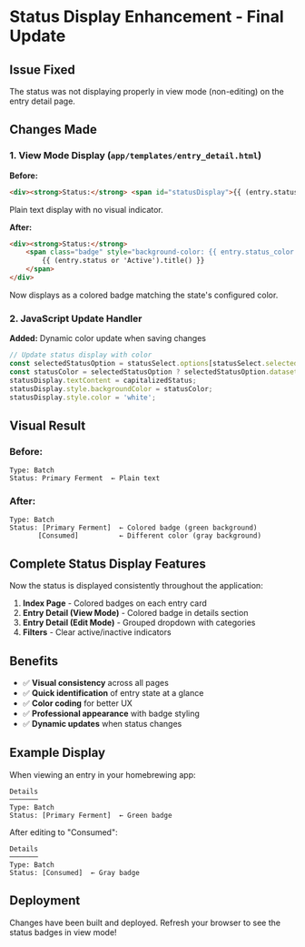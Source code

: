 # Status Display Enhancement - Final Update

## Issue Fixed
The status was not displaying properly in view mode (non-editing) on the entry detail page.

## Changes Made

### 1. View Mode Display (`app/templates/entry_detail.html`)

**Before:**
```html
<div><strong>Status:</strong> <span id="statusDisplay">{{ (entry.status or 'active').title() }}</span></div>
```
Plain text display with no visual indicator.

**After:**
```html
<div><strong>Status:</strong> 
    <span class="badge" style="background-color: {{ entry.status_color }}; color: white;" id="statusDisplay">
        {{ (entry.status or 'Active').title() }}
    </span>
</div>
```
Now displays as a colored badge matching the state's configured color.

### 2. JavaScript Update Handler

**Added:** Dynamic color update when saving changes
```javascript
// Update status display with color
const selectedStatusOption = statusSelect.options[statusSelect.selectedIndex];
const statusColor = selectedStatusOption ? selectedStatusOption.dataset.color : '#28a745';
statusDisplay.textContent = capitalizedStatus;
statusDisplay.style.backgroundColor = statusColor;
statusDisplay.style.color = 'white';
```

## Visual Result

### Before:
```
Type: Batch
Status: Primary Ferment  ← Plain text
```

### After:
```
Type: Batch
Status: [Primary Ferment]  ← Colored badge (green background)
       [Consumed]          ← Different color (gray background)
```

## Complete Status Display Features

Now the status is displayed consistently throughout the application:

1. **Index Page** - Colored badges on each entry card
2. **Entry Detail (View Mode)** - Colored badge in details section
3. **Entry Detail (Edit Mode)** - Grouped dropdown with categories
4. **Filters** - Clear active/inactive indicators

## Benefits

- ✅ **Visual consistency** across all pages
- ✅ **Quick identification** of entry state at a glance
- ✅ **Color coding** for better UX
- ✅ **Professional appearance** with badge styling
- ✅ **Dynamic updates** when status changes

## Example Display

When viewing an entry in your homebrewing app:

```
Details
───────
Type: Batch
Status: [Primary Ferment]  ← Green badge
```

After editing to "Consumed":

```
Details
───────
Type: Batch
Status: [Consumed]  ← Gray badge
```

## Deployment

Changes have been built and deployed. Refresh your browser to see the status badges in view mode!
